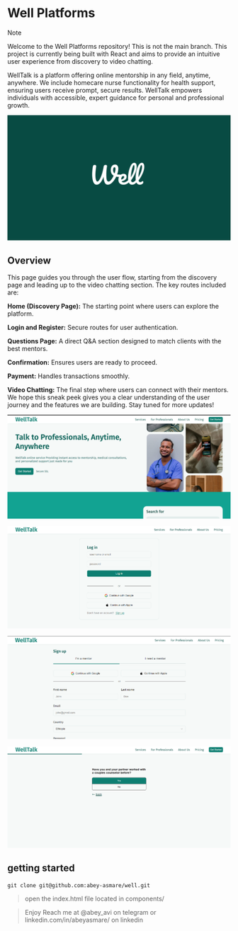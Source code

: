 # Well Platforms
> [!NOTE]
> Welcome to the Well Platforms repository! This is not the main branch. This project is currently being built with React and aims to provide an intuitive user experience from discovery to video chatting.


WellTalk is a platform offering online mentorship in any field, anytime, anywhere. We include homecare nurse functionality for health support, ensuring users receive prompt, secure results. WellTalk empowers individuals with accessible, expert guidance for personal and professional growth.

![thumbnail.png](components%2Fstatic%2Fassets%2Foverview%2Fthumbnail.png)

## Overview
This page guides you through the user flow, starting from the discovery page and leading up to the video chatting section. The key routes included are:

**Home (Discovery Page):** The starting point where users can explore the platform.

**Login and Register:** Secure routes for user authentication.

**Questions Page:** A direct Q&A section designed to match clients with the best mentors.

**Confirmation:** Ensures users are ready to proceed.

**Payment:** Handles transactions smoothly.

**Video Chatting:** The final step where users can connect with their mentors.
We hope this sneak peek gives you a clear understanding of the user journey and the features we are building. Stay tuned for more updates!

![Screenshot 2024-08-13 233102.png](components%2Fstatic%2Fassets%2Foverview%2FScreenshot%202024-08-13%20233102.png) 

![Screenshot 2024-08-13 233129.png](components%2Fstatic%2Fassets%2Foverview%2FScreenshot%202024-08-13%20233129.png)

![Screenshot 2024-08-13 233141.png](components%2Fstatic%2Fassets%2Foverview%2FScreenshot%202024-08-13%20233141.png) 

![Screenshot 2024-08-13 233207.png](components%2Fstatic%2Fassets%2Foverview%2FScreenshot%202024-08-13%20233207.png)


## getting started
`git clone git@github.com:abey-asmare/well.git`

> open the index.html file located in components/

> Enjoy
> Reach me at @abey_avi on telegram or linkedin.com/in/abeyasmare/ on linkedin

